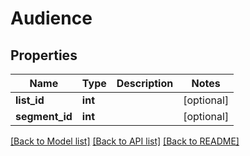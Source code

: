 # Audience

## Properties
Name | Type | Description | Notes
------------ | ------------- | ------------- | -------------
**list_id** | **int** |  | [optional] 
**segment_id** | **int** |  | [optional] 

[[Back to Model list]](../../README.md#documentation-for-models) [[Back to API list]](../../README.md#documentation-for-api-endpoints) [[Back to README]](../../README.md)


